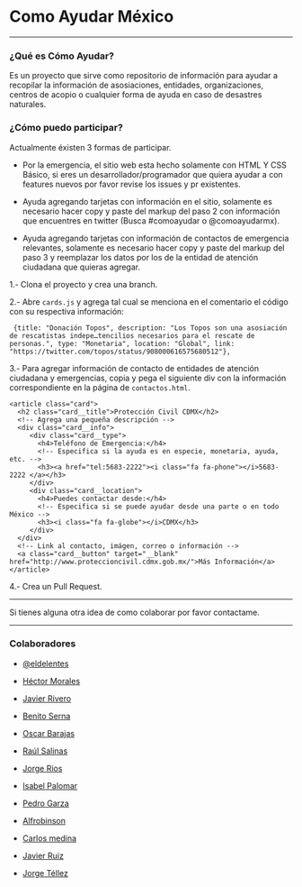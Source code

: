 # Como Ayudar México

---

### ¿Qué es Cómo Ayudar?

Es un proyecto que sirve como repositorio de información para ayudar a recopilar la información de asosiaciones, entidades, organizaciones, centros de acopio o cualquier forma de ayuda en caso de desastres naturales.

### ¿Cómo puedo participar?

Actualmente éxisten 3 formas de participar.

- Por la emergencia, el sitio web esta hecho solamente con HTML Y CSS Básico, si eres un desarrollador/programador que quiera ayudar a con features nuevos por favor revise los issues y pr existentes.

- Ayuda agregando tarjetas con información en el sitio, solamente es necesario hacer copy y paste del markup del paso 2 con información que encuentres en twitter (Busca #comoayudar o @comoayudarmx).

- Ayuda agregando tarjetas con información de contactos de emergencia relevantes, solamente es necesario hacer copy y paste del markup del
paso 3 y reemplazar los datos por los de la entidad de atención
ciudadana que quieras agregar.

1.- Clona el proyecto y crea una branch.

2.- Abre `cards.js` y agrega tal cual se menciona en el comentario el código con su respectiva información:

```
 {title: "Donación Topos", description: "Los Topos son una asosiación de rescatistas indepe…tencilios necesarios para el rescate de personas.", type: "Monetaria", location: "Global", link: "https://twitter.com/topos/status/908000616575680512"},
```

3.- Para agregar información de contacto de entidades de atención
ciudadana y emergencias, copia y pega el siguiente div con la información correspondiente en la página de `contactos.html`.
```
<article class="card">
  <h2 class="card__title">Protección Civil CDMX</h2>
  <!-- Agrega una pequeña descripción -->
  <div class="card__info">
     <div class="card__type">
       <h4>Teléfono de Emergencia:</h4>
       <!-- Especifica si la ayuda es en especie, monetaria, ayuda, etc. -->
       <h3><a href="tel:5683-2222"><i class="fa fa-phone"></i>5683-2222 </a></h3>
     </div>
     <div class="card__location">
       <h4>Puedes contactar desde:</h4>
       <!-- Especifica si se puede ayudar desde una parte o en todo México -->
       <h3><i class="fa fa-globe"></i>CDMX</h3>
     </div>
  </div>
  <!-- Link al contacto, imágen, correo o información -->
  <a class="card__button" target="__blank" href="http://www.proteccioncivil.cdmx.gob.mx/">Más Información</a>
</article>

```

4.- Crea un Pull Request.

---

Si tienes alguna otra idea de como colaborar por favor contactame.

---

### Colaboradores
- [@eldelentes](https://twitter.com/eldelentes)

- [Héctor Morales](https://github.com/HectorMg)

- [Javier Rivero](http://javierivero.com/)

- [Benito Serna](https://github.com/bhserna)

- [Oscar Barajas](https://github.com/gndx)

- [Raúl Salinas](https://github.com/nacapulque)

- [Jorge Rios](https://github.com/jotarios)

- [Isabel Palomar](https://github.com/IsabelPalomar)

- [Pedro Garza](https://github.com/PedroASGarza)

- [Alfrobinson](https://github.com/alfrobinson)

- [Carlos medina](https://www.medinnna.com/)

- [Javier Ruiz](https://github.com/javarv87)

- [Jorge Téllez](https://www.twitter.com/novohispano)
